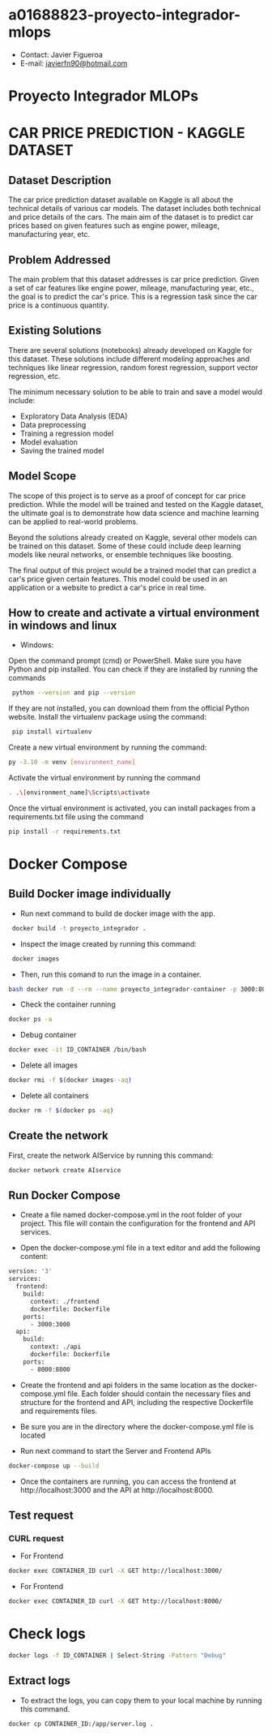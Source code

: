 # a01688823-proyecto-integrador-mlops
* Contact: Javier Figueroa
* E-mail: javierfn90@hotmail.com

# Proyecto Integrador MLOPs

# CAR PRICE PREDICTION - KAGGLE DATASET

## Dataset Description
The car price prediction dataset available on Kaggle is all about the technical details of various car models. The dataset includes both technical and price details of the cars. The main aim of the dataset is to predict car prices based on given features such as engine power, mileage, manufacturing year, etc.

## Problem Addressed
The main problem that this dataset addresses is car price prediction. Given a set of car features like engine power, mileage, manufacturing year, etc., the goal is to predict the car's price. This is a regression task since the car price is a continuous quantity.

## Existing Solutions
There are several solutions (notebooks) already developed on Kaggle for this dataset. These solutions include different modeling approaches and techniques like linear regression, random forest regression, support vector regression, etc.

The minimum necessary solution to be able to train and save a model would include:

- Exploratory Data Analysis (EDA)
- Data preprocessing
- Training a regression model
- Model evaluation
- Saving the trained model

## Model Scope
The scope of this project is to serve as a proof of concept for car price prediction. While the model will be trained and tested on the Kaggle dataset, the ultimate goal is to demonstrate how data science and machine learning can be applied to real-world problems.

Beyond the solutions already created on Kaggle, several other models can be trained on this dataset. Some of these could include deep learning models like neural networks, or ensemble techniques like boosting.

The final output of this project would be a trained model that can predict a car's price given certain features. This model could be used in an application or a website to predict a car's price in real time.


## How to create and activate a virtual environment in windows and linux

* Windows:

Open the command prompt (cmd) or PowerShell. Make sure you have Python and pip installed. You can check if they are installed by running the commands 

```bash
 python --version and pip --version
```

If they are not installed, you can download them from the official Python website. Install the virtualenv package using the command:

```bash
 pip install virtualenv
```

 Create a new virtual environment by running the command:

 ```bash
 py -3.10 -m venv [environment_name]
```

Activate the virtual environment by running the command 

 ```bash
 . .\[environment_name]\Scripts\activate
```

Once the virtual environment is activated, you can install packages from a requirements.txt file using the command 

 ```bash
 pip install -r requirements.txt
```

# Docker Compose

## Build Docker image individually

* Run next command to build de docker image with the app.

```bash
 docker build -t proyecto_integrador .
```

* Inspect the image created by running this command:

```bash
 docker images
```

* Then, run this comand to run the image in a container.

```bash
bash docker run -d --rm --name proyecto_integrador-container -p 3000:8000 proyecto_integrador
```

* Check the container running
```bash
docker ps -a
```

* Debug container
```bash
docker exec -it ID_CONTAINER /bin/bash
```

* Delete all images

```bash
docker rmi -f $(docker images -aq)
```

* Delete all containers

```bash
docker rm -f $(docker ps -aq)  
```

## Create the network

First, create the network AIService by running this command:

```bash
docker network create AIservice
```

## Run Docker Compose

* Create a file named docker-compose.yml in the root folder of your project. This file will contain the configuration for the frontend and API services.

* Open the docker-compose.yml file in a text editor and add the following content:

```bash
version: '3'
services:
  frontend:
    build:
      context: ./frontend
      dockerfile: Dockerfile
    ports:
      - 3000:3000
  api:
    build:
      context: ./api
      dockerfile: Dockerfile
    ports:
      - 8000:8000
```

* Create the frontend and api folders in the same location as the docker-compose.yml file. Each folder should contain the necessary files and structure for the frontend and API, including the respective Dockerfile and requirements files.

* Be sure you are in the directory where the docker-compose.yml file is located

* Run next command to start the Server and Frontend APIs

```bash
docker-compose up --build
```

* Once the containers are running, you can access the frontend at http://localhost:3000 and the API at http://localhost:8000.

## Test request

### CURL request

* For Frontend

```bash
docker exec CONTAINER_ID curl -X GET http://localhost:3000/
```

* For Frontend

```bash
docker exec CONTAINER_ID curl -X GET http://localhost:8000/
```

# Check logs

```bash
docker logs -f ID_CONTAINER | Select-String -Pattern "Debug" 
```

## Extract logs

* To extract the logs, you can copy them to your local machine by running this command. 

```bash
docker cp CONTAINER_ID:/app/server.log . 
```